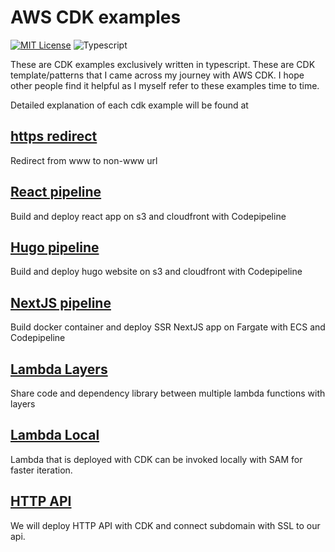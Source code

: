 # AWS CDK examples

[![MIT License](https://badgen.now.sh/badge/License/MIT/blue)](https://github.com/apoorvmote/cdk-examples/blob/master/License.md)
![Typescript](https://badgen.net/badge/icon/typescript?icon=typescript&label)

These are CDK examples exclusively written in typescript. These are CDK template/patterns that I came across my journey with AWS CDK. I hope other people find it helpful as I myself refer to these examples time to time. 

Detailed explanation of each cdk example will be found at

## [https redirect](https://apoorv.blog/posts/redirect-from-www-to-non-www-with-aws-cdk.html)

Redirect from www to non-www url

## [React pipeline](https://apoorv.blog/posts/deploying-react-app-with-aws-cdk-cloudfront-codepipeline.html)

Build and deploy react app on s3 and cloudfront with Codepipeline

## [Hugo pipeline](https://apoorv.blog/posts/deploying-hugo-static-site-with-aws-cdk-cloudfront-codepipeline.html)

Build and deploy hugo website on s3 and cloudfront with Codepipeline

## [NextJS pipeline](https://apoorv.blog/posts/deploy-next-js-on-fargate-with-cdk-codepipeline.html)

Build docker container and deploy SSR NextJS app on Fargate with ECS and Codepipeline

## [Lambda Layers](https://apoorv.blog/posts/lambda-layers-with-cdk-for-nodejs.html)

Share code and dependency library between multiple lambda functions with layers

## [Lambda Local](https://apoorv.blog/posts/invoke-cdk-lambda-locally-with-sam.html)

Lambda that is deployed with CDK can be invoked locally with SAM for faster iteration.

## [HTTP API](https://apoorv.blog/posts/deploy-http-api-with-cdk.html)

We will deploy HTTP API with CDK and connect subdomain with SSL to our api. 
